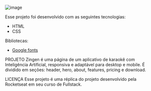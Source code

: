 ![image](https://github.com/user-attachments/assets/6099ac60-b95a-4811-9ecd-8a3948a3bff3)

Esse projeto foi desenvolvido com as seguintes tecnologias: 
- HTML
- CSS

Bibliotecas:
- [Google fonts](https://fonts.google.com/)

PROJETO
Zingen é uma página de um aplicativo de karaokê com Inteligência Artificial, responsiva e adaptável para desktop e mobile. É dividido em seções: header, hero, about, features, pricing e download.

LICENÇA
Esse projeto é uma réplica do projeto desenvolvido pela Rocketseat em seu curso de Fullstack.
